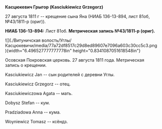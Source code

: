 **Касцюкевич Грыгор (Kasciukiewicz Grzegorz)**

27 августа 1811 г -- крещение сына Яна (НИАБ 136-13-894, лист 81об,
№43/1811-р (ориг)).

**НИАБ 136-13-894:** Лист 81об. **Метрическая запись №43/1811-р
(ориг).**

![](./Витуничская волость/Углы/Касцюкевичи/media/77a72df8517c29d8ed89607e7096a603c30cc5c3.png){width="6.496527777777778in"
height="0.8341087051618548in"}

Осовская Покровская церковь. 27 августа 1811 года. Метрическая запись о
крещении.

Kasciukiewicz Jan -- сын родителей с деревни Углы.

Kasciukiewicz Grzegorz -- отец.

Kasciukiewiczowa Agata -- мать.

Dobysz Stefan -- кум.

Pradziadowa Anna -- кума.

Woyniewicz Tomasz -- ксёндз.
